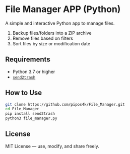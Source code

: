 # File Manager APP (Python)

A simple and interactive Python app to manage files.
1. Backup files/folders into a ZIP archive
2. Remove files based on filters
3. Sort files by size or modification date

## Requirements

- Python 3.7 or higher
- [`send2trash`](https://pypi.org/project/Send2Trash/)

## How to Use
```bash
git clone https://github.com/pipos4k/File_Manager.git
cd File_Manager
pip install send2trash
python3 file_manager.py
```
## License
MIT License — use, modify, and share freely.

